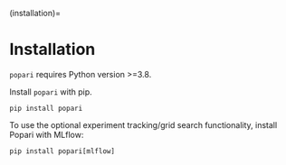 (installation)=
# Installation

`popari` requires Python version >=3.8.

Install `popari` with pip.

```
pip install popari
```

To use the optional experiment tracking/grid search functionality, install Popari with MLflow:

```
pip install popari[mlflow]
```
